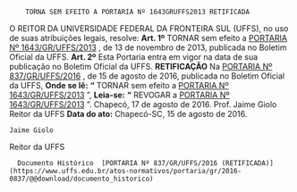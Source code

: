         TORNA SEM EFEITO A PORTARIA Nº 1643GRUFFS2013 RETIFICADA  

 O REITOR DA UNIVERSIDADE FEDERAL DA FRONTEIRA SUL (UFFS), no uso de suas atribuições legais, resolve:   **Art. 1º** TORNAR sem efeito a [PORTARIA Nº 1643/GR/UFFS/2013](https://www.uffs.edu.br/atos-normativos/portaria/gr/2013-1643)  , de 13 de novembro de 2013, publicada no Boletim Oficial da UFFS.   **Art. 2º** Esta Portaria entra em vigor na data de sua publicação no Boletim Oficial da UFFS.   **RETIFICAÇÃO**    Na [PORTARIA Nº 837/GR/UFFS/2016](https://www.uffs.edu.br/atos-normativos/portaria/gr/2016-0837)  , de 15 de agosto de 2016, publicada no Boletim Oficial da UFFS,   **Onde se lê:**  **“** TORNAR sem efeito a [PORTARIA Nº 1643/GR/UFFS/2013](https://www.uffs.edu.br/atos-normativos/portaria/gr/2013-1643)  ”,   **Leia-se:**  **“** REVOGAR a [PORTARIA Nº 1643/GR/UFFS/2013](https://www.uffs.edu.br/atos-normativos/portaria/gr/2013-1643)  ”.   Chapecó, 17 de agosto de 2016.   Prof. Jaime Giolo Reitor da UFFS    **Data do ato:** Chapecó-SC, 15 de agosto de 2016.   
 

    Jaime Giolo   
 Reitor da UFFS 

      Documento Histórico  [PORTARIA Nº 837/GR/UFFS/2016 (RETIFICADA)](https://www.uffs.edu.br/atos-normativos/portaria/gr/2016-0837/@@download/documento_historico)     
      